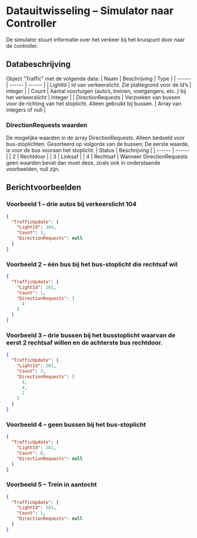 # Datauitwisseling – Simulator naar Controller
De simulator stuurt informatie over het verkeer bij het kruispunt door naar de controller.
## Databeschrijving
Object “Traffic” met de volgende data:
| Naam | Beschrijving | Type |
| ------ | ------ | ------ | 
| LightId | Id van verkeerslicht. Zie plattegrond voor de Id’s | integer |
| Count | Aantal voortuigen (auto’s, treinen, voetgangers, etc..) bij het verkeerslicht | integer |
| DirectionRequests | Verzoeken van bussen voor de richting van het stoplicht. Alleen gebruikt bij bussen. | Array van integers of null |
### DirectionRequests waarden
De mogelijke waarden in de array DirectionRequests. Alleen bedoeld voor bus-stoplichten. Gesorteerd op volgorde van de bussen; De eerste waarde, is voor de bus vooraan het stoplicht.
| Status | Beschrijving |
| ------ | ------ |
| 2 | Rechtdoor |
| 3 | Linksaf |
| 4 | Rechtsaf |
Wanneer DirectionRequests geen waarden bevat dan moet deze, zoals ook in onderstaande voorbeelden, null zijn.
## Berichtvoorbeelden
### Voorbeeld 1 – drie autos bij verkeerslicht 104
```json
{
  "TrafficUpdate": {
    "LightId": 104,
    "Count": 3,
    "DirectionRequests": null
  }
}
```
### Voorbeeld 2 – één bus bij het bus-stoplicht die rechtsaf wil
```json
{
  "TrafficUpdate": {
    "LightId": 201,
    "Count": 1,
    "DirectionRequests": [
      4
    ]
  }
}
```
### Voorbeeld 3 – drie bussen bij het busstoplicht waarvan de eerst 2 rechtsaf willen en de achterste bus rechtdoor.
```json
{
  "TrafficUpdate": {
    "LightId": 201,
    "Count": 3,
    "DirectionRequests": [
      4,
      4,
      2
    ]
  }
}
```
### Voorbeeld 4 – geen bussen bij het bus-stoplicht
```json
{
  "TrafficUpdate": {
    "LightId": 201,
    "Count": 0,
    "DirectionRequests": null
  }
}
```
### Voorbeeld 5 – Trein in aantocht
```json
{
  "TrafficUpdate": {
    "LightId": 501,
    "Count": 1,
    "DirectionRequests": null
  }
}
```